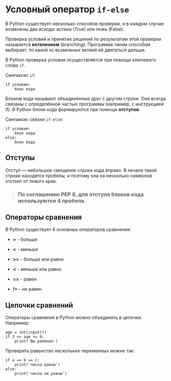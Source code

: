 # Условный оператор `if-else`

В Python существует несколько способов проверки, и в каждом случае возможны два исхода: истина (True) или ложь (False).

Проверка условий и принятие решений по результатам этой проверки называется **ветвлением** (branching). Программа таким способом выбирает, по какой из возможных ветвей ей двигаться дальше.

В Python проверка условия осуществляется при помощи ключевого слова `if`.

Синтаксис `if`:

    if условие:
        блок кода
Блоком кода называют объединённые друг с другом строки. Они всегда связаны с определённой частью программы (например, с инструкцией if). В Python блоки кода формируются при помощи **отступов**.

Синтаксис связки `if-else`:

    if условие:
        блок кода
    else:
        блок кода

## Отступы

Отступ — небольшое смещение строки кода вправо. В начале такой строки находятся пробелы, и поэтому она на несколько символов отстоит от левого края.

 >### По соглашению PEP 8, для отступа блоков кода используются 4 пробела. 

## Операторы сравнения
В Python существует 6 основных операторов сравнения:

* **>** - больше

* **<** - меньше
* **>=** - больше или равно
* **<** - меньше или равно
* **==** - равен
* **!=** - не равен

## Цепочки сравнений
Операторы сравнения в Python можно объединять в цепочки. Например:

    age = int(input())
    if 3 <= age <= 6:
        print('Вы ребёнок')
Проверить равенство нескольких переменных можно так:

    if a == b == c:
        print('числа равны')
    else:
        print('числа не равны')